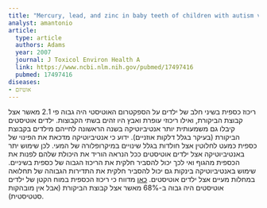 ```yaml
---
title: "Mercury, lead, and zinc in baby teeth of children with autism versus controls"
analyst: amantonio
article:
  type: article
  authors: Adams
  year: 2007
  journal: J Toxicol Environ Health A
  link: https://www.ncbi.nlm.nih.gov/pubmed/17497416
  pubmed: 17497416
diseases:
- אוטיזם
---
```


ריכוז כספית בשיני חלב של ילדים על הספקטרום האוטיסטי היה גבוה פי 2.1 מאשר אצל קבוצת הביקורת, ואילו ריכוזי עופרת ואבץ היו זהים בשתי הקבוצות.
ילדים אוטיסטים קיבלו גם משמעותית יותר אנטיביוטיקה בשנה הראשונה לחייהם מילדים בקבוצת הביקורת (בעיקר בגלל דלקות אוזניים). ידוע כי אנטיביוטיקה מדכאת את הפינוי של כספית כמעט לחלוטין אצל חולדות בגלל שינויים במיקרופלורה של המעי. לכן שימוש יתר באנטיביוטיקה אצל ילדים אוטיסטים ככל הנראה הוריד את היכולת שלהם לפנות את הכספית מהגוף ואי לכך יכול להסביר חלקית את הריכוז הגבוה של כספית בשיניים. שימוש באנטיביוטיקה בינקות גם יכול להסביר חלקית את התדירות הגבוהה של תחלואה במחלות מעיים אצל ילדים אוטיסטים.
[כאן](http://thescipub.com/abstract/10.3844/ajbbsp.2008.73.84) מדווח כי ריכוז הכספית במוח הקטן של ילדים אוטיסטים היה גבוה ב-68% מאשר אצל קבוצת הביקורת (אבל אין מובהקות סטטיסטית).
